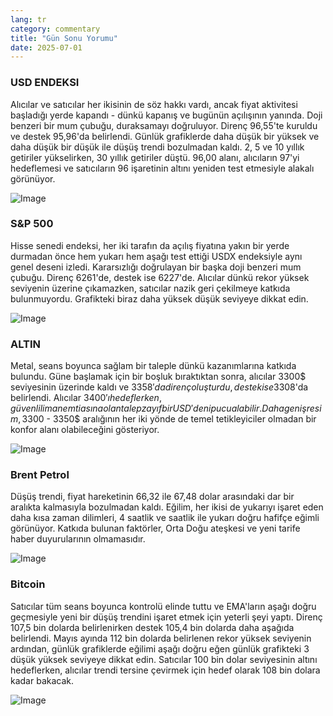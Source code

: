 ```yaml
---
lang: tr
category: commentary
title: "Gün Sonu Yorumu"
date: 2025-07-01
---
```


### USD ENDEKSI

Alıcılar ve satıcılar her ikisinin de söz hakkı vardı, ancak fiyat aktivitesi başladığı yerde kapandı - dünkü kapanış ve bugünün açılışının yanında. Doji benzeri bir mum çubuğu, duraksamayı doğruluyor. Direnç 96,55'te kuruldu ve destek 95,96'da belirlendi. Günlük grafiklerde daha düşük bir yüksek ve daha düşük bir düşük ile düşüş trendi bozulmadan kaldı. 2, 5 ve 10 yıllık getiriler yükselirken, 30 yıllık getiriler düştü. 96,00 alanı, alıcıların 97'yi hedeflemesi ve satıcıların 96 işaretinin altını yeniden test etmesiyle alakalı görünüyor.

![Image](https://markleighedu.github.io/img/Jul-2025/01-Jul-2025/usdindex.jpg)

### S&P 500

Hisse senedi endeksi, her iki tarafın da açılış fiyatına yakın bir yerde durmadan önce hem yukarı hem aşağı test ettiği USDX endeksiyle aynı genel deseni izledi. Kararsızlığı doğrulayan bir başka doji benzeri mum çubuğu. Direnç 6261'de, destek ise 6227'de. Alıcılar dünkü rekor yüksek seviyenin üzerine çıkamazken, satıcılar nazik geri çekilmeye katkıda bulunmuyordu. Grafikteki biraz daha yüksek düşük seviyeye dikkat edin.

![Image](https://markleighedu.github.io/img/Jul-2025/01-Jul-2025/sp500.jpg)

### ALTIN

Metal, seans boyunca sağlam bir taleple dünkü kazanımlarına katkıda bulundu. Güne başlamak için bir boşluk bıraktıktan sonra, alıcılar 3300$ seviyesinin üzerinde kaldı ve 3358$'da direnç oluşturdu, destek ise 3308$'da belirlendi. Alıcılar 3400$'ı hedeflerken, güvenli liman emtiasına olan talep zayıf bir USD'den ipucu alabilir. Daha geniş resim, 3300$ - 3350$ aralığının her iki yönde de temel tetikleyiciler olmadan bir konfor alanı olabileceğini gösteriyor.

![Image](https://markleighedu.github.io/img/Jul-2025/01-Jul-2025/gold.jpg)

### Brent Petrol

Düşüş trendi, fiyat hareketinin 66,32 ile 67,48 dolar arasındaki dar bir aralıkta kalmasıyla bozulmadan kaldı. Eğilim, her ikisi de yukarıyı işaret eden daha kısa zaman dilimleri, 4 saatlik ve saatlik ile yukarı doğru hafifçe eğimli görünüyor. Katkıda bulunan faktörler, Orta Doğu ateşkesi ve yeni tarife haber duyurularının olmamasıdır.

![Image](https://markleighedu.github.io/img/Jul-2025/01-Jul-2025/brentoil.jpg)

### Bitcoin

Satıcılar tüm seans boyunca kontrolü elinde tuttu ve EMA'ların aşağı doğru geçmesiyle yeni bir düşüş trendini işaret etmek için yeterli şeyi yaptı. Direnç 107,5 bin dolarda belirlenirken destek 105,4 bin dolarda daha aşağıda belirlendi. Mayıs ayında 112 bin dolarda belirlenen rekor yüksek seviyenin ardından, günlük grafiklerde eğilimi aşağı doğru eğen günlük grafikteki 3 düşük yüksek seviyeye dikkat edin. Satıcılar 100 bin dolar seviyesinin altını hedeflerken, alıcılar trendi tersine çevirmek için hedef olarak 108 bin dolara kadar bakacak.

![Image](https://markleighedu.github.io/img/Jul-2025/01-Jul-2025/bitcoin.jpg)


